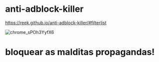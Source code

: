 # anti-adblock-killer
https://reek.github.io/anti-adblock-killer/#filterlist

![chrome_sPOh3YyfX6](https://github.com/J0natas/anti-adblock-killer/assets/89864229/2c28aa07-473d-4c98-944b-ba399b65bc94)

# bloquear as malditas propagandas!

